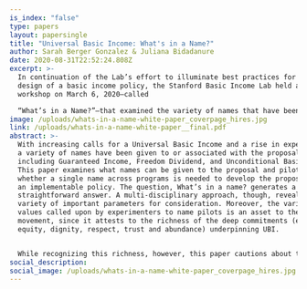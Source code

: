 ```yaml
---
is_index: "false"
type: papers
layout: papersingle
title: "Universal Basic Income: What's in a Name?"
author: Sarah Berger Gonzalez & Juliana Bidadanure
date: 2020-08-31T22:52:24.808Z
excerpt: >-
  In continuation of the Lab’s effort to illuminate best practices for the
  design of a basic income policy, the Stanford Basic Income Lab held an all-day
  workshop on March 6, 2020—called 

  “What’s in a Name?”—that examined the variety of names that have been given to Universal Basic Income and related policies. This white paper provides a summary of the discussions that occurred at the workshop and offers several findings that we hope can inform future basic income projects.
image: /uploads/whats-in-a-name-white-paper_coverpage_hires.jpg
link: /uploads/whats-in-a-name-white-paper__final.pdf
abstract: >-
  With increasing calls for a Universal Basic Income and a rise in experiments,
  a variety of names have been given to or associated with the proposal,
  including Guaranteed Income, Freedom Dividend, and Unconditional Basic Income.
  This paper examines what names can be given to the proposal and pilots and
  whether a single name across programs is needed to develop the proposal into
  an implementable policy. The question, What’s in a name? generates a far from
  straightforward answer. A multi-disciplinary approach, though, reveals a
  variety of important parameters for consideration. Moreover, the variety of
  values called upon by experimenters to name pilots is an asset to the growing
  movement, since it attests to the richness of the deep commitments (e.g.,
  equity, dignity, respect, trust and abundance) underpinning UBI. 


  While recognizing this richness, however, this paper cautions about the use of too many names to refer to UBI at the policy level, pointing out that doing so creates significant definitional ambiguities about key features of the policy (notably its universal, individual and unconditional features). Employing a single name to refer to the proposal could be critical for advancing the policy at the national and international level.
social_description:  
social_image: /uploads/whats-in-a-name-white-paper_coverpage_hires.jpg
---
```


